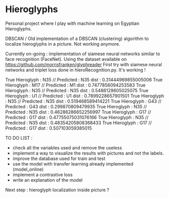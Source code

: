 # Hieroglyphs

Personal project where I play with machine learning on Egyptian Hieroglyphs.

DBSCAN / Old implementation of a DBSCAN (clustering) algorithm to localize hieroglyphs in a picture. Not working anymore.

Currently on-going : implementation of siamese neural networks similar to face recognition (FaceNet). Using the dataset
available on https://github.com/morrisfranken/glyphreader
First try with siamese neural networks and triplet loss done in hieroRecognition.py. It's working ! 

True Hieroglyph :  N35 // Predicted :  N35 dist :  0.31444969855005006
True Hieroglyph :  M17 // Predicted :  M1 dist :  0.7477856094253583
True Hieroglyph :  N35 // Predicted :  N35 dist :  0.5486129605025075
True Hieroglyph :  U1 // Predicted :  U1 dist :  0.7899228657901501
True Hieroglyph :  N35 // Predicted :  N35 dist :  0.519468589414221
True Hieroglyph :  G43 // Predicted :  G43 dist :  0.299870809479935
True Hieroglyph :  N35 // Predicted :  N35 dist :  0.46286286652256997
True Hieroglyph :  G17 // Predicted :  G17 dist :  0.47755075031076166
True Hieroglyph :  N35 // Predicted :  N35 dist :  0.48354205808368433 
True Hieroglyph :  G17 // Predicted :  G17 dist :  0.507103059385015 

TO DO LIST : 
- check all the variables used and remove the useless
- implement a way to visualize the results with pictures and not the labels.
- improve the database used for train and test
- use the model with transfer learning already implemented (model_online)
- implement a contrastive loss
- write an explanation of the model 

Next step : hieroglyph localization inside picture ? 
